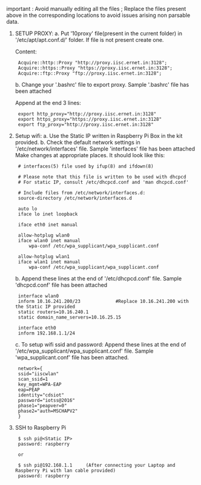 
important : Avoid manually editing all the files ; Replace the files present above in the corresponding locations to avoid issues arising non parsable data.

1. SETUP PROXY:
	a. Put '10proxy' file(present in the current folder) in '/etc/apt/apt.conf.d/' folder. If file is not present create one.
	
	Content: 
		
		Acquire::http::Proxy "http://proxy.iisc.ernet.in:3128";
		Acquire::https::Proxy "https://proxy.iisc.ernet.in:3128";
		Acquire::ftp::Proxy "ftp://proxy.iisc.ernet.in:3128";
		
	b. 	Change your '.bashrc' file to export proxy. Sample '.bashrc' file has been attached
	
	Append at the end 3 lines:
		
		export http_proxy="http://proxy.iisc.ernet.in:3128"
		export https_proxy="https://proxy.iisc.ernet.in:3128"
		export ftp_proxy="http://proxy.iisc.ernet.in:3128"
		
2. Setup wifi:
	a. Use the Static IP written in Raspberry Pi Box in the kit provided.
	b. Check the default network settings in '/etc/network/interfaces' file. Sample 'interfaces' file has been attached 
	   Make changes at appropriate places. It should look like this:
		
		# interfaces(5) file used by ifup(8) and ifdown(8)

		# Please note that this file is written to be used with dhcpcd
		# For static IP, consult /etc/dhcpcd.conf and 'man dhcpcd.conf'

		# Include files from /etc/network/interfaces.d:
		source-directory /etc/network/interfaces.d

		auto lo
		iface lo inet loopback

		iface eth0 inet manual

		allow-hotplug wlan0
		iface wlan0 inet manual
			wpa-conf /etc/wpa_supplicant/wpa_supplicant.conf

		allow-hotplug wlan1
		iface wlan1 inet manual
			wpa-conf /etc/wpa_supplicant/wpa_supplicant.conf
		
	b. Append these lines at the end of '/etc/dhcpcd.conf' file. Sample 'dhcpcd.conf' file has been attached
		
		interface wlan0
		inform 10.16.241.200/23				#Replace 10.16.241.200 with the Static IP provided
		static routers=10.16.240.1
		static domain_name_servers=10.16.25.15

		interface eth0
		inform 192.168.1.1/24
		
	c. To setup wifi ssid and password: 
	   Append these lines at the end of '/etc/wpa_supplicant/wpa_supplicant.conf' file. Sample 'wpa_supplicant.conf' file has been attached.

		network={
		ssid="iiscwlan"
		scan_ssid=1
		key_mgmt=WPA-EAP
		eap=PEAP
		identity="cdsiot"
		password="iotss@2016"
		phase1="peapver=0"
		phase2="auth=MSCHAPV2"
		}
	
3. SSH to Raspberry Pi

		$ ssh pi@<Static IP>
		password: raspberry
	 
	 	or
	 
		$ ssh pi@192.168.1.1     (After connecting your Laptop and Raspberry Pi with lan cable provided)
		password: raspberry


	 

		
	
